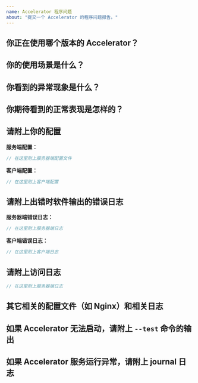 ```yaml
---
name: Accelerator 程序问题
about: "提交一个 Accelerator 的程序问题报告。"
---
```


<!--
除非特殊情况，请完整填写所有问题。不按模板发的 issue 将直接被关闭。
如果你遇到的问题不是 Accelerator 的 bug，比如你不清楚如何配置，请在 https://github.com/vdonkey/accelerator/discussions 进行讨论。
-->

## 你正在使用哪个版本的 Accelerator？

<!-- 如果服务端和客户端使用了不同版本，请注明 -->


## 你的使用场景是什么？

<!-- 比如使用 Chrome 通过 Socks/VMess 代理观看 YouTube 视频 -->


## 你看到的异常现象是什么？

<!-- 请描述具体现象，比如访问超时、TLS 证书错误等 -->


## 你期待看到的正常表现是怎样的？



## 请附上你的配置

<!-- 提交 issue 前，请隐去服务器域名或 IP 地址 -->

**服务端配置：**

```javascript
// 在这里附上服务器端配置文件

```

**客户端配置：**

```javascript
// 在这里附上客户端配置

```

## 请附上出错时软件输出的错误日志

<!-- 在 Linux 中，日志通常在 `/var/log/accelerator/error.log` 文件中 -->

**服务器端错误日志：**

```javascript
// 在这里附上服务器端日志

```

**客户端错误日志：**

```javascript
// 在这里附上客户端日志

```

## 请附上访问日志

<!-- 在 Linux 中，访问日志通常在 `/var/log/accelerator/access.log` 文件中 -->

```javascript
// 在这里附上服务器端日志

```

## 其它相关的配置文件（如 Nginx）和相关日志



## 如果 Accelerator 无法启动，请附上 `--test` 命令的输出



## 如果 Accelerator 服务运行异常，请附上 journal 日志

<!-- 通常的命令为 `journalctl -u accelerator` -->

<!-- 请预览一下你填写的内容并整理好格式后，再提交 -->
